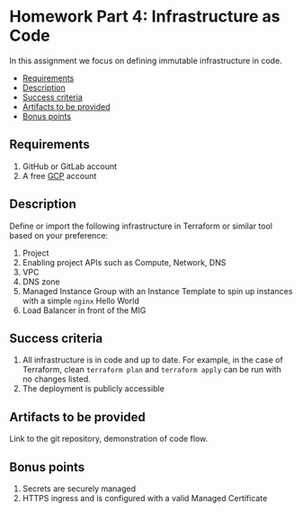 # Homework Part 4: Infrastructure as Code

In this assignment we focus on defining immutable infrastructure in code.

<!-- toc -->

- [Requirements](#requirements)
- [Description](#description)
- [Success criteria](#success-criteria)
- [Artifacts to be provided](#artifacts-to-be-provided)
- [Bonus points](#bonus-points)

<!-- tocstop -->

## Requirements

1. GitHub or GitLab account
1. A free [GCP](https://cloud.google.com/free) account

## Description

Define or import the following infrastructure in Terraform or similar tool based on your preference:

1. Project
1. Enabling project APIs such as Compute, Network, DNS
1. VPC
1. DNS zone
1. Managed Instance Group with an Instance Template to spin up instances with a simple `nginx` Hello World
1. Load Balancer in front of the MIG

## Success criteria

1. All infrastructure is in code and up to date. For example, in the case of Terraform, clean `terraform plan` and `terraform apply` can be run with no changes listed.
1. The deployment is publicly accessible

## Artifacts to be provided

Link to the git repository, demonstration of code flow.

## Bonus points

1. Secrets are securely managed
1. HTTPS ingress and is configured with a valid Managed Certificate
